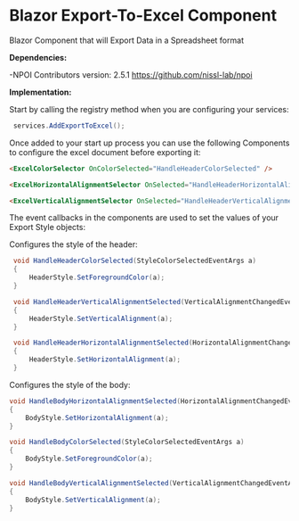 # Blazor Export-To-Excel Component

Blazor Component that will Export Data in a Spreadsheet format

**Dependencies:**

-NPOI Contributors version: 2.5.1 https://github.com/nissl-lab/npoi

**Implementation:**

Start by calling the registry method when you are configuring your services:

```csharp
 services.AddExportToExcel();
```

Once added to your start up process you can use the following Components to configure the excel document before exporting it:

```html
<ExcelColorSelector OnColorSelected="HandleHeaderColorSelected" />

<ExcelHorizontalAlignmentSelector OnSelected="HandleHeaderHorizontalAlignmentSelected" />

<ExcelVerticalAlignmentSelector OnSelected="HandleHeaderVerticalAlignmentSelected" />
```

The event callbacks in the components are used to set the values of your Export Style objects:

 Configures the style of the header:
```csharp
 void HandleHeaderColorSelected(StyleColorSelectedEventArgs a)
 {
     HeaderStyle.SetForegroundColor(a);
 }

 void HandleHeaderVerticalAlignmentSelected(VerticalAlignmentChangedEventArgs a)
 {
     HeaderStyle.SetVerticalAlignment(a);
 }

 void HandleHeaderHorizontalAlignmentSelected(HorizontalAlignmentChangedEventArgs a)
 {
     HeaderStyle.SetHorizontalAlignment(a);
 }
 ```
 Configures the style of the body:

 ```csharp
 void HandleBodyHorizontalAlignmentSelected(HorizontalAlignmentChangedEventArgs a)
 {
     BodyStyle.SetHorizontalAlignment(a);
 }

 void HandleBodyColorSelected(StyleColorSelectedEventArgs a)
 {
     BodyStyle.SetForegroundColor(a);
 }

 void HandleBodyVerticalAlignmentSelected(VerticalAlignmentChangedEventArgs a)
 {
     BodyStyle.SetVerticalAlignment(a);
 }
```